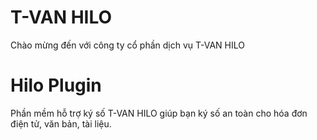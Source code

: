 # T-VAN HILO
Chào mừng đến với công ty cổ phần dịch vụ T-VAN HILO
# Hilo Plugin
Phần mềm hỗ trợ ký số T-VAN HILO giúp bạn ký số an toàn cho hóa đơn điện tử, văn bản, tài liệu.